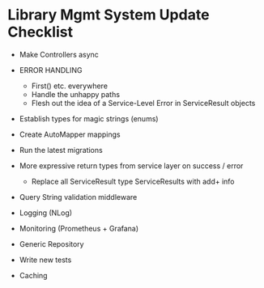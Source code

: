 # Library Mgmt System Update Checklist

- Make Controllers async

- ERROR HANDLING
  - First() etc. everywhere
  - Handle the unhappy paths
  - Flesh out the idea of a Service-Level Error in ServiceResult objects

- Establish types for magic strings (enums)

- Create AutoMapper mappings

- Run the latest migrations

- More expressive return types from service layer on success / error
  - Replace all ServiceResult<bool> type ServiceResults with add+ info

- Query String validation middleware

- Logging (NLog)

- Monitoring (Prometheus + Grafana)

- Generic Repository

- Write new tests

- Caching
